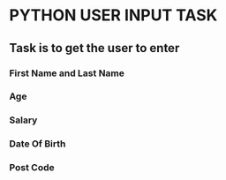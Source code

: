 # PYTHON USER INPUT TASK 
## Task is to get the user to enter 
### First Name and Last Name 
### Age
### Salary 
### Date Of Birth
### Post Code 



